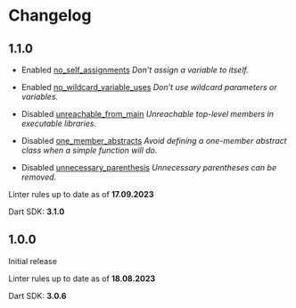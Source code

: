 # Changelog

## 1.1.0

- Enabled [no_self_assignments](https://dart.dev/tools/linter-rules/no_self_assignments)
  _Don’t assign a variable to itself._

- Enabled [no_wildcard_variable_uses](https://dart.dev/tools/linter-rules/no_wildcard_variable_uses)
  _Don’t use wildcard parameters or variables._

- Disabled [unreachable_from_main](https://dart.dev/tools/linter-rules/unreachable_from_main)
  _Unreachable top-level members in executable libraries._

- Disabled [one_member_abstracts](https://dart.dev/tools/linter-rules/one_member_abstracts)
  _Avoid defining a one-member abstract class when a simple function will do._

- Disabled [unnecessary_parenthesis](https://dart.dev/tools/linter-rules/unnecessary_parenthesis)
  _Unnecessary parentheses can be removed._

Linter rules up to date as of **17.09.2023**

Dart SDK: **3.1.0**

## 1.0.0

Initial release

Linter rules up to date as of **18.08.2023**

Dart SDK: **3.0.6**
